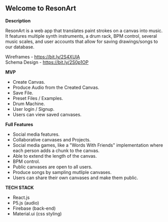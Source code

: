 ## Welcome to ResonArt

**Description**

ResonArt is a web app that translates paint strokes on a canvas into music. It features multiple synth instruments, a drum rack, BPM control, several music scales, and user accounts that allow for saving drawings/songs to our database. 

Wireframes - https://bit.ly/2S4XUlA <br />
Schema Design - https://bit.ly/2S0p1OP

**MVP**

* Create Canvas.
* Produce Audio from the Created Canvas.
* Save File.
* Preset Files / Examples.
* Drum Machine.
* User login / Signup.
* Users can view saved canvases.

**Full Features**

* Social media features.
* Collaborative canvases and Projects.
* Social media games, like a "Words With Friends" implementation where each person adds a chunk to the canvas.
* Able to extend the length of the canvas.
* BPM control.
* Public canvases are open to all users.
* Produce songs by sampling mutliple canvases.
* Users can share their own canvases and make them public.

**TECH STACK**

* React.js
* P5.js (audio)
* Firebase (back-end)
* Material.ui (css styling)

